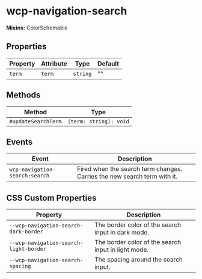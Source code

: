 # wcp-navigation-search

**Mixins:** ColorSchemable

## Properties

| Property | Attribute | Type     | Default |
|----------|-----------|----------|---------|
| `term`   | `term`    | `string` | ""      |

## Methods

| Method              | Type                   |
|---------------------|------------------------|
| `#updateSearchTerm` | `(term: string): void` |

## Events

| Event                          | Description                                      |
|--------------------------------|--------------------------------------------------|
| `wcp-navigation-search:search` | Fired when the search term changes. Carries the new search term with it. |

## CSS Custom Properties

| Property                               | Description                                      |
|----------------------------------------|--------------------------------------------------|
| `--wcp-navigation-search-dark-border`  | The border color of the search input in dark mode. |
| `--wcp-navigation-search-light-border` | The border color of the search input in light mode. |
| `--wcp-navigation-search-spacing`      | The spacing around the search input.             |
